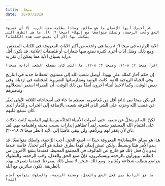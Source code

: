 ```yaml
---
title:  ميخا
date:  30/07/2019
---
```


`«قد أخبرك أيها الإنسان ما هو صالح. وماذا يطلبه منك الرب، إلا أن تصنع الحق وتُحب الرحمة، وتسلك متواضعًا مع إلهك» (ميخا ٦: ٨). ما هي الطرق التي يمكنك بها الآن أن تعيش حسب هذه الكلمات؟`

الآية الواردة في ميخا ٦: ٨ ربما هي واحدة من أكثر الآيات المعروفة في الكتاب المقدس. ومع ذلك، ومثل آيات أخرى كثيرة نصنع منها شعارات أو مُلصقات إعلانية، قد نكون أقل دراية بسياق الآية مما يمكن أن نقر به.

`اقرأ ميخا ٢: ٨-١١، وميخا ٣: ٨-١٢. ما الذي كان يفعله الشعب أدانه ميخا؟`

إن حكم آحاز كملك على يهوذا، أوصل شعب الله إلى مستوى انحطاط جديد في التاريخ وفي الحياة الروحية للأمة. كانت الوثنية وممارساتها الشريرة المختلفة في ازدياد. وفي نفس الوقت، وكما لاحظ أنبياء آخرون أيضًا من ذلك الوقت، أن الفقراء استمر استغلالهم وتدميرهم.

لم يكن ميخا نبي إدانةٍ أقل من مُعاصريه. معظم ما جاء في أصحاحاته الثلاثة الأولى يُعبِّر عن غضب الله وحزنه على الشر الذي اقترفه شعبه، بالإضافة إلى الخراب والدَّمار الذي كان سيقع عليهم.

لكنَّ الله لم يتخلَّ عن شعبه. حتى أصوات الأنبياء الحادَّة ورسائلهم القاسية كانت دلالات على اهتمام الله المستمر بشعبه. لقد أعطاهم إنذارات بسبب محبته واهتمامه بهم. لقد تاق لأن يغفر لهم ويردُّهم. ولن يبقى غاضبًا إلى الأبد (انظر ميخا ٧: ١٨-٢٠).

هذا هو سياق «المعادلة» المعروفة جيدًا — اصنع الحق، أحِب الرَّحمة، واسلك متواضعًا. قد يبدو الأمر هينًا وبسيطًا، ولكن عيش إيمان كهذا بطرق عملية هو أكثر تحديًا، خاصة عندما يبدو بأنَّ فعل ذلك هو خارج عن المألوف في المجتمع المحيط. فعندما ينتفع الآخرون من الظلم، ويهزأون بالرحمة ويستكبرون، فإنَّ صنع الحق والعدل، وحُب الرحمة، والسلوك بتواضع يتطلب شجاعة ومُثابرة. ومع ذلك، فنحن لا نفعل ذلك بمفردنا؛ فعندما نتصرف بهذه الطريقة، نكون سائرين مع الله.

`ما هو الرابط بين فعل الحق والعدل، ومحبة الرحمة، والسلوك بتواضع أمام الله؟`